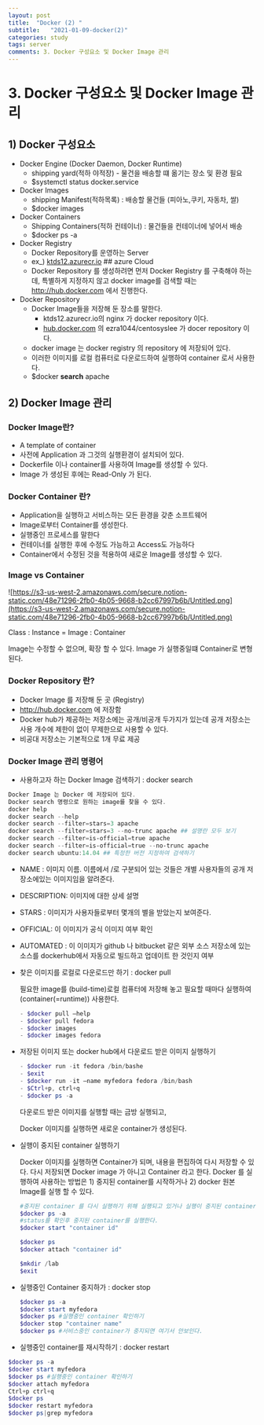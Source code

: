 ```yaml
---
layout: post
title:  "Docker (2) "
subtitle:   "2021-01-09-docker(2)"
categories: study
tags: server
comments: 3. Docker 구성요소 및 Docker Image 관리
---
```


# 3. Docker 구성요소 및 Docker Image 관리

## 1) Docker 구성요소

- Docker Engine (Docker Daemon, Docker Runtime)
  - shipping yard(적하 야적장) - 물건을 배송할 떄 옮기는 장소 및 환경 필요
  - $systemctl status docker.service
- Docker Images
  - shipping Manifest(적하목록) : 배송할 물건들 (피아노,쿠키, 자동차, 쌀)
  - $docker images
- Docker Containers
  - Shipping Containers(적하 컨테이너) : 물건들을 컨테이너에 넣어서 배송
  - $docker ps -a
- Docker Registry
  - Docker Repository를 운영하는 Server
  - ex_) [ktds12.azurecr.io](http://ktds12.azurecr.io) ## azure Cloud
  - Docker Repository 를 생성하려면 먼저 Docker Registry 를 구축해야 하는데, 특별하게 지정하지 않고 docker image를 검색할 때는 http://hub.docker.com 에서 진행한다.
- Docker Repository
  - Docker Image들을 저장해 둔 장소를 말한다.
    - ktds12.azurecr.io의 nginx 가 docker repository 이다.
    - [hub.docker.com](http://hub.docker.com) 의 ezra1044/centosyslee 가 docer repository 이다.
  - docker image 는 docker registry 의 repository 에 저장되어 있다.
  - 이러한 이미지를 로컬 컴퓨터로 다운로드하여 실행하여 container 로서 사용한다.
  - $docker **search** apache

## 2) Docker Image 관리

### Docker Image란?

- A template of container
- 사전에 Application 과 그것의 실행환경이 설치되어 있다.
- Dockerfile 이나 container를 사용하여 Image를 생성할 수 있다.
- Image 가 생성된 후에는 Read-Only 가 된다.

### Docker Container 란?

- Application을 실행하고 서비스하는 모든 환경을 갖춘 소프트웨어
- Image로부터 Container를 생성한다.
- 실행중인 프로세스를 말한다
- 컨테이너를 실행한 후에 수정도 가능하고 Access도 가능하다
- Container에서 수정된 것을 적용하여 새로운 Image를 생성할 수 있다.

### Image vs Container

![https://s3-us-west-2.amazonaws.com/secure.notion-static.com/48e71296-2fb0-4b05-9668-b2cc67997b6b/Untitled.png](https://s3-us-west-2.amazonaws.com/secure.notion-static.com/48e71296-2fb0-4b05-9668-b2cc67997b6b/Untitled.png)

Class : Instance = Image : Container

Image는 수정할 수 없으며, 확장 할 수 있다. Image 가 실행중일떄 Container로 변형된다.

### Docker Repository 란?

- Docker Image 를 저장해 둔 곳 (Registry)
- http://hub.docker.com 에 저장함
- Docker hub가 제공하는 저장소에는 공개/비공개 두가지가 있는데 공개 저장소는 사용 개수에 제한이 없이 무제한으로 사용할 수 있다.
- 비공대 저장소는 기본적으로 1개 무료 제공

### Docker Image 관리 명령어

- 사용하고자 하는 Docker Image 검색하기 : docker search

```powershell
Docker Image 는 Docker 에 저장되어 있다.
Docker search 명령으로 원하는 image를 찾을 수 있다. 
docker help
docker search --help
docker search --filter=stars=3 apache
docker search --filter=stars=3 --no-trunc apache ## 설명란 모두 보기
docker search --filter=is-official=true apache
docker search --filter=is-official=true --no-trunc apache
docker search ubuntu:14.04 ## 특정한 버전 지정하여 검색하기 
```

- NAME : 이미지 이름. 이름에서 /로 구분되어 있는 것들은 개별 사용자들의 공개 저장소에있는 이미지임을 알려준다.

- DESCRIPTION: 이미지에 대한 상세 설명

- STARS :  이미지가 사용자들로부터 몇개의 별을 받았는지 보여준다.

- OFFICIAL: 이 이미지가 공식 이미지 여부 확인

- AUTOMATED : 이 이미지가 github 나 bitbucket 같은 외부 소스 저장소에 있는 소스를 dockerhub에서 자동으로 빌드하고 업데이트 한 것인지 여부

- 찾은 이미지를  로컬로 다운로드만 하기 : docker pull

  필요한 image를 (build-time)로컬 컴퓨터에 저장해 놓고 필요할 때마다 실행하여 (container(=runtime)) 사용한다.

  ```powershell
  - $docker pull —help
  - $docker pull fedora
  - $docker images
  - $docker images fedora
  ```

- 저장된 이미지 또는 docker hub에서 다운로드 받은 이미지 실행하기

  ```powershell
  - $docker run -it fedora /bin/bashe
  - $exit
  - $docker run -it —name myfedora fedora /bin/bash
  - $Ctrl+p, ctrl+q
  - $docker ps -a
  ```

  다운로드 받은 이미지를 실행할 때는 금방 실행되고,

  Docker 이미지를 실행하면 새로운 container가 생성된다.

- 실행이 중지된 container 실행하기

  Docker 이미지를 실행하면 Container가 되며, 내용을 편집하여 다시 저장할 수 있다. 다시 저장되면 Docker image 가 아니고 Container 라고 한다. Docker 를 실행하여 사용하는 방법은 1) 중지된 container를 시작하거나 2) docker 원본 Image를 실행 할 수 있다.

  ```powershell
  #중지된 container 를 다시 실행하기 위해 실행되고 있거나 실행이 중지된 container 목록을 확인한다. 
  $docker ps -a
  #status를 확인후 중지된 container를 실행한다. 
  $docker start "container id"
  
  $docker ps
  $docker attach "container id"
  
  $mkdir /lab 
  $exit
  ```

- 실행중인 Container 중지하가 : docker stop

  ```powershell
  $docker ps -a 
  $docker start myfedora
  $docker ps #실행중인 container 확인하기
  $docker stop "container name"
  $docker ps #서비스중인 container가 중지되면 여기서 안보인다. 
  ```

- 실행중인 container를 재시작하기 : docker restart

```powershell
$docker ps -a 
$docker start myfedora
$docker ps #실행중인 container 확인하기
$docker attach myfedora
Ctrl+p ctrl+q
$docker ps
$docker restart myfedora
$docker ps|grep myfedora
```